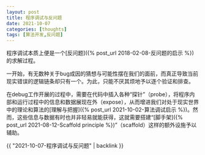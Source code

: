 ```yaml
---
layout: post
title: 程序调试与反问题
date: 2021-10-07
categories: [thoughts]
tags: [算法开发,反问题]
---
```


程序调试本质上便是一个[反问题]({% post_url 2018-02-08-反问题的启示 %})的求解过程。

一开始，有无数种关于bug成因的猜想与可能性摆在我们的面前，而真正导致当前现实错误的逻辑链条却只有一个。为此，只能不厌其烦地予以逐个验证和排查。

在debug工作开展的过程中，需要在代码中插入各种“探针”（probe），将程序内部和运行过程中的信息和数据展现在外（expose），从而增进我们对处于现实世界中的理论和算法的[理解与把握]({% post_url 2021-10-02-算法调试启示 %})。然而，这些信息与数据有时也并非轻易就能获得，这就需要搭建“[脚手架]({% post_url 2021-08-12-Scaffold principle %})”（scaffold）这样的额外设施予以辅助。

{{ "2021-10-07-程序调试与反问题" | backlink }}
